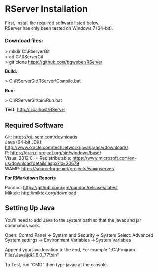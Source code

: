 # RServer Installation 

First, install the required software listed below. 
<br>RServer has only been tested on Windows 7 (64-bit).

### Download files: 

\> mkdir C:\RServerGit
<br>\> cd C:\RServerGit
<br>\> git clone https://github.com/bgweber/RServer

**Build:**

\> C:\RServerGit\RServer\Compile.bat 

**Run:**

\> C:\RServerGit\bin\Run.bat 

**Test:** [http://localhost/RServer](http://localhost/RServer) 

## Required Software

Git: https://git-scm.com/downloads 
<br>Java (64-bit JDK): http://www.oracle.com/technetwork/java/javase/downloads/ 
<br>R: https://cran.r-project.org/bin/windows/base/
<br>Visual 2012 C++ Redistributable: https://www.microsoft.com/en-us/download/details.aspx?id=30679 
<br>WAMP: https://sourceforge.net/projects/wampserver/ 

**For RMarkdown Reports**

Pandoc: https://github.com/jgm/pandoc/releases/latest  
Miktek: http://miktex.org/download      


## Setting Up Java

You'll need to add Java to the system path so that the javac and jar commands work. 

Open: Control Panel -> System and Security -> System
Select: Advanced System settings -> Environment Variables -> System Variables 

Append your java location to the end, For example ";C:\Program Files\Java\jdk1.8.0_77\bin"

To Test, run “CMD” then type javac at the console.

